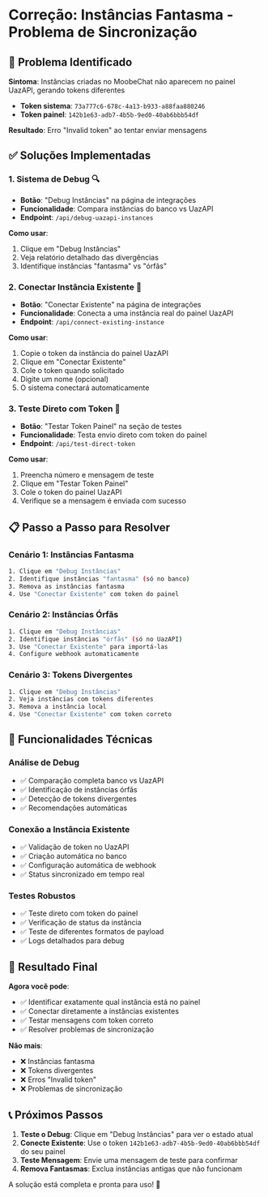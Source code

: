 # Correção: Instâncias Fantasma - Problema de Sincronização

## 🎯 Problema Identificado

**Sintoma**: Instâncias criadas no MoobeChat não aparecem no painel UazAPI, gerando tokens diferentes
- **Token sistema**: `73a777c6-678c-4a13-b933-a88faa880246`
- **Token painel**: `142b1e63-adb7-4b5b-9ed0-40ab6bbb54df`

**Resultado**: Erro "Invalid token" ao tentar enviar mensagens

## ✅ Soluções Implementadas

### 1. **Sistema de Debug** 🔍
- **Botão**: "Debug Instâncias" na página de integrações
- **Funcionalidade**: Compara instâncias do banco vs UazAPI
- **Endpoint**: `/api/debug-uazapi-instances`

**Como usar**:
1. Clique em "Debug Instâncias"
2. Veja relatório detalhado das divergências
3. Identifique instâncias "fantasma" vs "órfãs"

### 2. **Conectar Instância Existente** 🔗
- **Botão**: "Conectar Existente" na página de integrações
- **Funcionalidade**: Conecta a uma instância real do painel UazAPI
- **Endpoint**: `/api/connect-existing-instance`

**Como usar**:
1. Copie o token da instância do painel UazAPI
2. Clique em "Conectar Existente"
3. Cole o token quando solicitado
4. Digite um nome (opcional)
5. O sistema conectará automaticamente

### 3. **Teste Direto com Token** 🧪
- **Botão**: "Testar Token Painel" na seção de testes
- **Funcionalidade**: Testa envio direto com token do painel
- **Endpoint**: `/api/test-direct-token`

**Como usar**:
1. Preencha número e mensagem de teste
2. Clique em "Testar Token Painel"
3. Cole o token do painel UazAPI
4. Verifique se a mensagem é enviada com sucesso

## 📋 Passo a Passo para Resolver

### **Cenário 1: Instâncias Fantasma**
```bash
1. Clique em "Debug Instâncias"
2. Identifique instâncias "fantasma" (só no banco)
3. Remova as instâncias fantasma
4. Use "Conectar Existente" com token do painel
```

### **Cenário 2: Instâncias Órfãs**
```bash
1. Clique em "Debug Instâncias"
2. Identifique instâncias "órfãs" (só no UazAPI)
3. Use "Conectar Existente" para importá-las
4. Configure webhook automaticamente
```

### **Cenário 3: Tokens Divergentes**
```bash
1. Clique em "Debug Instâncias"
2. Veja instâncias com tokens diferentes
3. Remova a instância local
4. Use "Conectar Existente" com token correto
```

## 🔧 Funcionalidades Técnicas

### **Análise de Debug**
- ✅ Comparação completa banco vs UazAPI
- ✅ Identificação de instâncias órfãs
- ✅ Detecção de tokens divergentes
- ✅ Recomendações automáticas

### **Conexão a Instância Existente**
- ✅ Validação de token no UazAPI
- ✅ Criação automática no banco
- ✅ Configuração automática de webhook
- ✅ Status sincronizado em tempo real

### **Testes Robustos**
- ✅ Teste direto com token do painel
- ✅ Verificação de status da instância
- ✅ Teste de diferentes formatos de payload
- ✅ Logs detalhados para debug

## 🎯 Resultado Final

**Agora você pode**:
- ✅ Identificar exatamente qual instância está no painel
- ✅ Conectar diretamente a instâncias existentes
- ✅ Testar mensagens com token correto
- ✅ Resolver problemas de sincronização

**Não mais**:
- ❌ Instâncias fantasma
- ❌ Tokens divergentes
- ❌ Erros "Invalid token"
- ❌ Problemas de sincronização

## 📞 Próximos Passos

1. **Teste o Debug**: Clique em "Debug Instâncias" para ver o estado atual
2. **Conecte Existente**: Use o token `142b1e63-adb7-4b5b-9ed0-40ab6bbb54df` do seu painel
3. **Teste Mensagem**: Envie uma mensagem de teste para confirmar
4. **Remova Fantasmas**: Exclua instâncias antigas que não funcionam

A solução está completa e pronta para uso! 🚀 